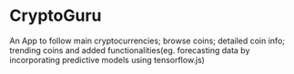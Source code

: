 # CryptoGuru
An App to follow main cryptocurrencies; browse coins; detailed coin info; trending coins and added functionalities(eg. forecasting data by incorporating  predictive models using tensorflow.js) 

